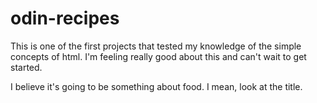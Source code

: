 # odin-recipes
This is one of the first projects that tested my knowledge of the simple concepts of html. I'm feeling really good about this and can't wait to get started.

I believe it's going to be something about food. I mean, look at the title. 
